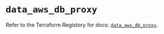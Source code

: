 # `data_aws_db_proxy`

Refer to the Terraform Registory for docs: [`data_aws_db_proxy`](https://www.terraform.io/docs/providers/aws/d/db_proxy).
